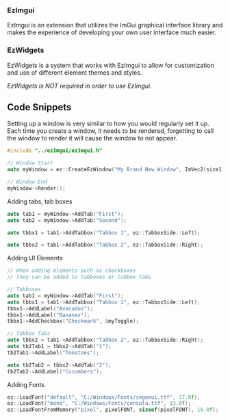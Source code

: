 ### EzImgui 

EzImgui is an extension that utilizes the ImGui graphical interface library and makes the experience of developing your own user interface much easier. 

### EzWidgets

EzWidgets is a system that works with EzImgui to allow for customization and use of different element themes and styles.

*EzWidgets is NOT required in order to use EzImgui.*

## Code Snippets

Setting up a window is very similar to how you would regularly set it up. Each time you create a window, it needs to be rendered, forgetting to call the window to render it will cause the window to not appear.

```cpp
#include "../ezImgui/ezImgui.h"

// Window Start
auto myWindow = ez::CreateEzWindow("My Brand New Window", ImVec2(size1, size2), WINDOW_FLAGS, true);

// Window End
myWindow->Render();

```

Adding tabs, tab boxes
```cpp
auto tab1 = myWindow->AddTab("First");
auto tab2 = myWindow->AddTab("Second");

auto tbbx1 = tab1->AddTabbox("Tabbox 1", ez::TabboxSide::Left);

auto tbbx2 = tab1->AddTabbox("Tabbox 2", ez::TabboxSide::Right);

```

Adding UI Elements
```cpp
// When adding elements such as checkboxes
// they can be added to tabboxes or tabbox tabs

// Tabboxes
auto tab1 = myWindow->AddTab("First");
auto tbbx1 = tab1->AddTabbox("Tabbox 1", ez::TabboxSide::Left);
tbbx1->AddLabel("Avacados");
tbbx1->AddLabel("Bananas");
tbbx1->AddCheckbox("Checkmark", &myToggle);

// Tabbox Tabs
auto tbbx2 = tab1->AddTabbox("Tabbox 2", ez::TabboxSide::Right);
auto tb2Tab1 = tbbx2->AddTab("1");
tb2Tab1->AddLabel("Tomatoes");

auto tb2Tab2 = tbbx2->AddTab("2");
tb2Tab2->AddLabel("Cucumbers");

```




Adding Fonts
```cpp
ez::LoadFont("default", "C:/Windows/Fonts/segoeui.ttf", 17.0f);
ez::LoadFont("mono", "C:/Windows/Fonts/consola.ttf", 13.0f);
ez::LoadFontFromMemory("pixel", pixelFONT, sizeof(pixelFONT), 15.0f);

```
